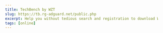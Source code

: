 ```yaml
---
title: TechBench by WZT
slug: https://tb.rg-adguard.net/public.php
excerpt: Help you without tedious search and registration to download Windows OS, Office directly from Microsoft servers.
tags: [online]
---
```

